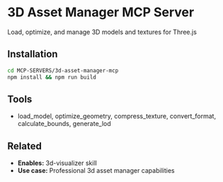 # 3D Asset Manager MCP Server

Load, optimize, and manage 3D models and textures for Three.js

## Installation

```bash
cd MCP-SERVERS/3d-asset-manager-mcp
npm install && npm run build
```

## Tools

- load_model, optimize_geometry, compress_texture, convert_format, calculate_bounds, generate_lod

## Related

- **Enables:** 3d-visualizer skill
- **Use case:** Professional 3d asset manager capabilities
